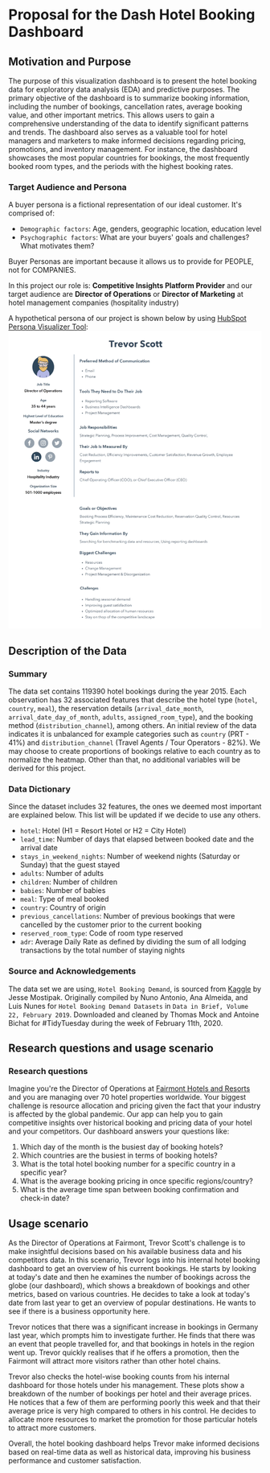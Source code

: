 # Proposal for the Dash Hotel Booking Dashboard

## Motivation and Purpose

The purpose of this visualization dashboard is to present the hotel booking data for exploratory data analysis (EDA) and predictive purposes. The primary objective of the dashboard is to summarize booking information, including the number of bookings, cancellation rates, average booking value, and other important metrics. This allows users to gain a comprehensive understanding of the data to identify significant patterns and trends. The dashboard also serves as a valuable tool for hotel managers and marketers to make informed decisions regarding pricing, promotions, and inventory management. For instance, the dashboard showcases the most popular countries for bookings, the most frequently booked room types, and the periods with the highest booking rates.

### Target Audience and Persona

A buyer persona is a fictional representation of our ideal customer. It's comprised of:

- `Demographic factors`: Age, genders, geographic location, education level
- `Psychographic factors`: What are your buyers' goals and challenges? What motivates them?

Buyer Personas are important because it allows us to provide for PEOPLE, not for COMPANIES.

In this project our role is: **Competitive Insights Platform Provider** and our target audience are **Director of Operations** or **Director of Marketing** at hotel management companies (hospitality industry)

A hypothetical persona of our project is shown below by using [HubSpot Persona Visualizer Tool](https://www.hubspot.com/make-my-persona):
![](../img/persona.png)

## Description of the Data

### Summary

The data set contains 119390 hotel bookings during the year 2015. Each observation has 32 associated features that describe the hotel type (`hotel`, `country`, `meal`), the reservation details (`arrival_date_month`, `arrival_date_day_of_month`, `adults`, `assigned_room_type`), and the booking method (`distribution_channel`), among others. An initial review of the data indicates it is unbalanced for example categories such as `country` (PRT - 41%) and `distribution_channel` (Travel Agents / Tour Operators - 82%). We may choose to create proportions of bookings relative to each country as to normalize the heatmap. Other than that, no additional variables will be derived for this project.

### Data Dictionary

Since the dataset includes 32 features, the
ones we deemed most important are explained below. This list will be updated if
we decide to use any others.

-   `hotel`: Hotel (H1 = Resort Hotel or H2 = City Hotel)
-   `lead_time`: Number of days that elapsed between booked date and the
    arrival date
-   `stays_in_weekend_nights`: Number of weekend nights (Saturday or
    Sunday) that the guest stayed
-   `adults`: Number of adults
-   `children`: Number of children
-   `babies`: Number of babies
-   `meal`: Type of meal booked
-   `country`: Country of origin
-   `previous_cancellations`: Number of previous bookings that were
    cancelled by the customer prior to the current booking
-   `reserved_room_type`: Code of room type reserved
-   `adr`: Average Daily Rate as defined by dividing the sum of all
    lodging transactions by the total number of staying nights

### Source and Acknowledgements

The data set we are using, `Hotel Booking Demand`, is sourced from [Kaggle](https://www.kaggle.com/datasets/jessemostipak/hotel-booking-demand) by Jesse Mostipak. Originally compiled by Nuno Antonio, Ana Almeida, and Luis Nunes for `Hotel Booking Demand Datasets` in `Data in Brief, Volume 22, February 2019`. Downloaded and cleaned by Thomas Mock and Antoine Bichat for #TidyTuesday during the week of February 11th, 2020.

## Research questions and usage scenario

### Research questions

Imagine you're the Director of Operations at [Fairmont Hotels and Resorts](https://www.fairmont.com/) and you are managing over 70 hotel properties worldwide. Your biggest challenge is resource allocation and pricing given the fact that your industry is affected by the global pandemic. Our app can help you to gain competitive insights over historical booking and pricing data of your hotel and your competitors. Our dashboard answers your questions like:

1.  Which day of the month is the busiest day of booking hotels?
2.  Which countries are the busiest in terms of booking hotels?
3.  What is the total hotel booking number for a specific country in a specific year?
4.  What is the average booking pricing in once specific regions/country?
5.  What is the average time span between booking confirmation and check-in date?

## Usage scenario

As the Director of Operations at Fairmont, Trevor Scott's challenge is to make insightful decisions based on his available business data and his competitors data.
In this scenario, Trevor logs into his internal hotel booking dashboard to get an overview of his current bookings. He starts by looking at today's date and then he examines the number of bookings across the globe (our dashboard), which shows a breakdown of bookings and other metrics, based on various countries. He decides to take a look at today's date from last year to get an overview of popular destinations. He wants to see if there is a business opportunity here.

Trevor notices that there was a significant increase in bookings in Germany last year, which prompts him to investigate further. He finds that there was an event that people travelled for, and that bookings in hotels in the region went up. Trevor quickly realises that if he offers a promotion, then the Fairmont will attract more visitors rather than other hotel chains.

Trevor also checks the hotel-wise booking counts from his internal dashboard for those hotels under his management. These plots show a breakdown of the number of bookings per hotel and their average prices. He notices that a few of them are performing poorly this week and that their average price is very high compared to others in his control. He decides to allocate more resources to market the promotion for those particular hotels to attract more customers.

Overall, the hotel booking dashboard helps Trevor make informed decisions based on real-time data as well as historical data, improving his business performance and customer satisfaction.
